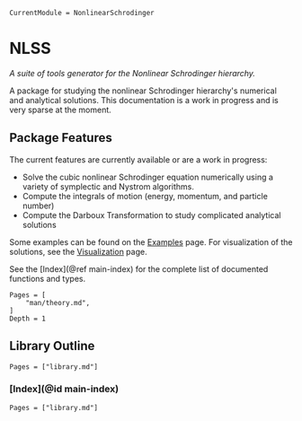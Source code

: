 ```@meta
CurrentModule = NonlinearSchrodinger
```
# NLSS

*A suite of tools generator for the Nonlinear Schrodinger hierarchy.*

A package for studying the nonlinear Schrodinger hierarchy's numerical and analytical solutions. This documentation is a work in progress and is very sparse at the moment.

## Package Features
The current features are currently available or are a work in progress:

- Solve the cubic nonlinear Schrodinger equation numerically using a variety of symplectic and Nystrom algorithms.
- Compute the integrals of motion (energy, momentum, and particle number)
- Compute the Darboux Transformation to study complicated analytical solutions

Some examples can be found on the [Examples](@ref) page. For visualization of the solutions, see the [Visualization](@ref) page.

See the [Index](@ref main-index) for the complete list of documented functions and types.
```@contents
Pages = [
    "man/theory.md",
]
Depth = 1
```

## Library Outline

```@contents
Pages = ["library.md"]
```

### [Index](@id main-index)

```@index
Pages = ["library.md"]
```
